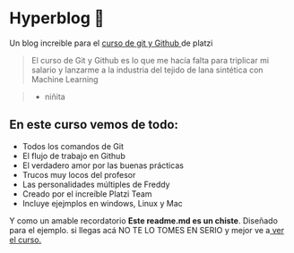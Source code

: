 # **Hyperblog** :gift_heart:
Un blog increible para el [curso de git y Github ](http://platzi.com "curso de git y Github ")de platzi
> El curso de Git y Github es lo que me hacía falta para triplicar mi salario y lanzarme a la industria del tejido de lana sintética con Machine Learning

> - niñita


## **En este curso vemos de todo:**
* Todos los comandos de Git
* El flujo de trabajo en Github
* El verdadero amor por las buenas prácticas
* Trucos muy locos del profesor
* Las personalidades múltiples de Freddy
* Creado por el increíble Platzi Team
* Incluye ejejmplos en windows, Linux y Mac

Y como un amable recordatorio **Este readme.md es un chiste**. Diseñado para el ejemplo. si llegas acá NO TE LO TOMES EN SERIO y mejor ve a[ ver el curso.](http://platzi.com " ver el curso.")
